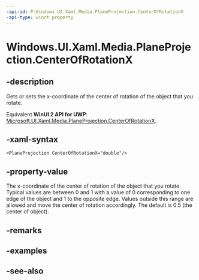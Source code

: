 ```yaml
---
-api-id: P:Windows.UI.Xaml.Media.PlaneProjection.CenterOfRotationX
-api-type: winrt property
---
```


<!-- Property syntax
public double CenterOfRotationX { get;  set; }
-->

# Windows.UI.Xaml.Media.PlaneProjection.CenterOfRotationX

## -description
Gets or sets the x-coordinate of the center of rotation of the object that you rotate.

Equivalent **WinUI 2 API for UWP**: [Microsoft.UI.Xaml.Media.PlaneProjection.CenterOfRotationX](/windows/winui/api/microsoft.ui.xaml.media.planeprojection.centerofrotationx).

## -xaml-syntax
```xaml
<PlaneProjection CenterOfRotationX="double"/>
```


## -property-value
The x-coordinate of the center of rotation of the object that you rotate. Typical values are between 0 and 1 with a value of 0 corresponding to one edge of the object and 1 to the opposite edge. Values outside this range are allowed and move the center of rotation accordingly. The default is 0.5 (the center of object).

## -remarks

## -examples

## -see-also
